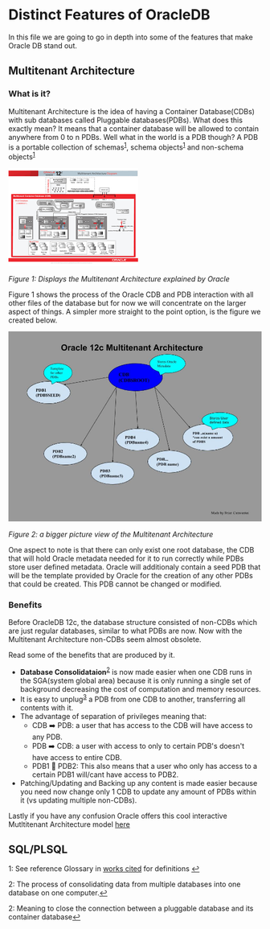# Distinct Features of OracleDB
In this file we are going to go in depth into some of the features that make Oracle DB stand out.


## Multitenant Architecture
### What is it?
Multitenant Architecture is the idea of having a Container Database(CDBs) with sub databases called Pluggable databases(PDBs). What
does this exactly mean? It means that a container database will be allowed to contain anywhere from 0 to n PDBs. Well what in the world is a PDB though? A PDB is a portable collection of schemas<sup>[1](#schema)</sup>, schema objects<sup>[1](#schema)</sup> and non-schema objects<sup>[1](#schema)</sup>

![](/images/Oracle12cMultitenant.png)

*Figure 1: Displays the Multitenant Architecture explained by Oracle*


Figure 1 shows the process of the Oracle CDB and PDB interaction with all other files of the database but for now we will concentrate on the larger aspect of things. A simpler more straight to the point option, is the figure we created below.

![](/images/MultitenantArchitectureBC.jpg)

*Figure 2: a bigger picture view of the Multitenant Architecture*

One aspect to note is that there can only exist one root database, the CDB that will hold Oracle metadata needed for it to run correctly while PDBs store user defined metadata. Oracle will additionaly contain a seed PDB that will be the template provided by Oracle for the creation of any other PDBs that could be created. This PDB cannot be changed or modified.


### Benefits
Before OracleDB 12c, the database structure consisted of non-CDBs which are just regular databases, similar to what PDBs are now. Now with the Multitenant Architecture non-CDBs seem almost obsolete.

Read some of the benefits that are produced by it.
* **Database Consolidataion**<sup>[2](#dbc)</sup> is now made easier when one CDB runs in the SGA(system global area) because it is only running a single set of background decreasing the cost of computation and memory resources.
* It is easy to unplug<sup>[3](#unplug)</sup> a PDB from one CDB to another, transferring all contents with it.
* The advantage of separation of privileges meaning that:
    * CDB :arrow_right: PDB: a user that has access to the CDB will have access to any PDB.
    * PDB :arrow_right: CDB: a user with access to only to certain PDB's doesn't have access to entire CDB.
    * PDB1 :no_entry_sign: PDB2: This also means that a user who only has access to a certain PDB1 will/cant have access to PDB2.
* Patching/Updating and Backing up any content is made easier because you need now change only 1 CDB to update any amount of PDBs within it (vs updating multiple non-CDBs).

Lastly if you have any confusion Oracle offers this cool interactive Mutltitenant Architecture model [here](http://www.oracle.com/webfolder/technetwork/tutorials/obe/db/12c/r1/poster/OUTPUT_poster/poster.html#)

## SQL/PLSQL


<a name="schema">1</a>: See reference Glossary in [works cited][workscited] for definitions [↩](#schema)

<a name="dbc">2</a>: The process of consolidating data from multiple databases into one database on one computer.[↩](#dbc)

<a name="unplug">2</a>: Meaning to close the connection between a pluggable database and its container database[↩](#unplug)


[workscited]: (WorksCited.md)
